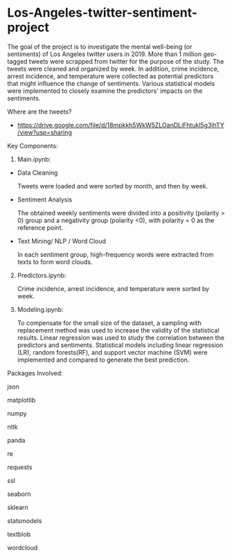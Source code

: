 # Los-Angeles-twitter-sentiment-project


The goal of the project is to investigate the mental well-being (or sentiments) of Los Angeles twitter users in 2019.
More than 1 million geo-tagged tweets were scrapped from twitter for the purpose of the study. 
The tweets were cleaned and organized by week. In addition, crime incidence, arrest incidence, and temperature were collected as potential predictors that might influence the change of  sentiments. 
Various statistical models were implemented to closely examine the predictors' impacts on the sentiments.  



Where are the tweets? 
- https://drive.google.com/file/d/18mpkkh5WkW5ZLOanDLiFhtukl5g3jhTY/view?usp=sharing

Key Components: 
1. Main.ipynb: 
  
  * Data Cleaning 
      
    Tweets were loaded and were sorted by month, and then by week. 

    
        
* Sentiment Analysis 
      
  The obtained weekly sentiments were divided into a positivity (polarity > 0) group and a negativity group (polarity <0), with polarity = 0 as the reference point.  

  
        
* Text Mining/ NLP / Word Cloud 
      
  In each sentiment group, high-frequency words were extracted from texts to form word clouds. 

  
  
  
  
2. Predictors.ipynb:  
  
	Crime incidence, arrest incidence, and temperature were sorted by week. 
    
    
      
3. Modeling.ipynb:
	    
     To compensate for the small size of the dataset, a sampling with replacement method was used to increase the validity of the statistical results. 
     Linear regression was used to study the correlation between the predictors and sentiments. 
     Statistical models including linear regression (LR), random forests(RF), and support vector machine (SVM) were implemented and compared to generate the best prediction. 
      
 
 
Packages Involved:

  json
  
  matplotlib
  
  numpy
  
  nltk
  
  panda
  
  re
  
  requests
  
  ssl
  
  seaborn
  
  sklearn
  
  statsmodels
  
  textblob
  
  wordcloud

